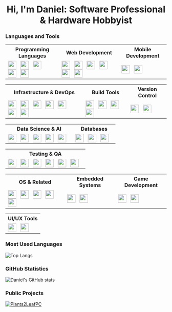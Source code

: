 <h1 align="center">Hi, I'm Daniel: Software Professional & Hardware Hobbyist</h1>

### Languages and Tools


<table>
    <tr>
        <th>Programming Languages</th>
        <th>Web Development</th>
        <th>Mobile Development</th>
    </tr>
    <tr>
        <td>
            <a href="https://www.google.com/search?q=javascript"><img align="left" width="26px" src="https://cdn.simpleicons.org/javascript/black/white" style="padding-right:10px;"></a>
            <a href="https://www.google.com/search?q=typescript"><img align="left" width="26px" src="https://cdn.simpleicons.org/typescript/black/white" style="padding-right:10px;"></a>
            <a href="https://www.google.com/search?q=python"><img align="left" width="26px" src="https://cdn.simpleicons.org/python/black/white" style="padding-right:10px;"></a>
            <a href="https://www.google.com/search?q=c"><img align="left" width="26px" src="https://cdn.simpleicons.org/c/black/white" style="padding-right:10px;"></a>
            <a href="https://www.google.com/search?q=cplusplus"><img align="left" width="26px" src="https://cdn.simpleicons.org/cplusplus/black/white" style="padding-right:10px;"></a>
        </td>
        <td>
            <a href="https://www.google.com/search?q=react"><img align="left" width="26px" src="https://cdn.simpleicons.org/react/black/white" style="padding-right:10px;" /></a>
            <a href="https://www.google.com/search?q=next.js"><img align="left" width="26px" src="https://cdn.simpleicons.org/next.js/black/white" style="padding-right:10px;" /></a>
            <a href="https://www.google.com/search?q=angular"><img align="left" width="26px" src="https://cdn.simpleicons.org/angular/black/white" style="padding-right:10px;" /></a>
            <a href="https://www.google.com/search?q=chakraui"><img align="left" width="26px" src="https://cdn.simpleicons.org/chakraui/black/white" style="padding-right:10px;" /></a>
            <a href="https://www.google.com/search?q=html5"><img align="left" width="26px" src="https://cdn.simpleicons.org/html5/black/white" style="padding-right:10px;" /></a>
            <a href="https://www.google.com/search?q=css3"><img align="left" width="26px" src="https://cdn.simpleicons.org/css3/black/white" style="padding-right:10px;" /></a>
        </td>
        <td>
            <a href="https://www.google.com/search?q=react"><img align="left" width="26px" src="https://cdn.simpleicons.org/react/black/white" style="padding-right:10px;"> </a>
            <a href="https://www.google.com/search?q=kotlin"><img align="left" width="26px" src="https://cdn.simpleicons.org/kotlin/black/white" style="padding-right:10px;"> </a>
        </td>
    </tr>
</table>

<table>
    <tr>
        <th>Infrastructure & DevOps</th>
        <th>Build Tools</th>
        <th>Version Control</th>
    </tr>
    <tr>
        <td>
            <a href="https://www.google.com/search?q=docker"><img align="left" width="26px" src="https://cdn.simpleicons.org/docker/black/white" style="padding-right:10px;"></a>
            <a href="https://www.google.com/search?q=kubernetes"><img align="left" width="26px" src="https://cdn.simpleicons.org/kubernetes/black/white" style="padding-right:10px;"></a>
            <a href="https://www.google.com/search?q=helm"><img align="left" width="26px" src="https://cdn.simpleicons.org/helm/black/white" style="padding-right:10px;"></a>
            <a href="https://www.google.com/search?q=chainguard"><img align="left" width="26px" src="https://cdn.simpleicons.org/chainguard/black/white" style="padding-right:10px;"></a>
            <a href="https://www.google.com/search?q=akamai"><img align="left" width="26px" src="https://cdn.simpleicons.org/akamai/black/white" style="padding-right:10px;"></a>
            <a href="https://www.google.com/search?q=dynatrace"><img align="left" width="26px" src="https://cdn.simpleicons.org/dynatrace/black/white" style="padding-right:10px;"></a>
            <a href="https://www.google.com/search?q=github+actions"><img align="left" width="26px" src="https://cdn.simpleicons.org/githubactions/black/white" style="padding-right:10px;"> </a>
        </td>
        <td>
            <a href="https://www.google.com/search?q=webpack"><img align="left" width="26px" src="https://cdn.simpleicons.org/webpack/black/white" style="padding-right:10px;" /></a>
            <a href="https://www.google.com/search?q=babel"><img align="left" width="26px" src="https://cdn.simpleicons.org/babel/black/white" style="padding-right:10px;" /></a>
            <a href="https://www.google.com/search?q=cmake"><img align="left" width="26px" src="https://cdn.simpleicons.org/cmake/black/white" style="padding-right:10px;" /></a>
            <a href="https://www.google.com/search?q=gradle"><img align="left" width="26px" src="https://cdn.simpleicons.org/gradle/black/white" style="padding-right:10px;" /></a>
        </td>
        <td>
            <a href="https://www.google.com/search?q=git"><img align="left" width="26px" src="https://cdn.simpleicons.org/git/black/white" style="padding-right:10px;" /></a>
            <a href="https://www.google.com/search?q=github"><img align="left" width="26px" src="https://cdn.simpleicons.org/github/black/white" style="padding-right:10px;" /></a>
        </td>
    </tr>
</table>

<table>
    <tr>
        <th>Data Science & AI</th>
        <th>Databases</th>
    </tr>
    <tr>
        <td>
            <a href="https://www.google.com/search?q=tensorflow"><img align="left" width="26px" src="https://cdn.simpleicons.org/tensorflow/black/white" style="padding-right:10px;" /></a>
            <a href="https://www.google.com/search?q=apache+spark"><img align="left" width="26px" src="https://cdn.simpleicons.org/apachespark/black/white" style="padding-right:10px;" /></a>
            <a href="https://www.google.com/search?q=pandas"><img align="left" width="26px" src="https://cdn.simpleicons.org/pandas/black/white" style="padding-right:10px;"></a>
            <a href="https://www.google.com/search?q=scikit-learn"><img align="left" width="26px" src="https://cdn.simpleicons.org/scikitlearn/black/white" style="padding-right:10px;"></a>
            <a href="https://www.google.com/search?q=anaconda"><img align="left" width="26px" src="https://cdn.simpleicons.org/anaconda/black/white" style="padding-right:10px;"></a>
        </td>
        <td>
            <a href="https://www.google.com/search?q=postgresql"><img align="left" width="26px" src="https://cdn.simpleicons.org/postgresql/black/white" style="padding-right:10px;"></a>
            <a href="https://www.google.com/search?q=prisma"><img align="left" width="26px" src="https://cdn.simpleicons.org/prisma/black/white" style="padding-right:10px;"></a>
            <a href="https://www.google.com/search?q=teradata"><img align="left" width="26px" src="https://cdn.simpleicons.org/teradata/black/white" style="padding-right:10px;"></a>
        </td>
    </tr>
</table>        

<table>
    <tr>
        <th>Testing & QA</th>
    </tr>
    <tr>
        <td>
            <a href="https://www.google.com/search?q=jest"><img align="left" width="26px" src="https://cdn.simpleicons.org/jest/black/white" style="padding-right:10px;" /></a>
            <a href="https://www.google.com/search?q=mocha"><img align="left" width="26px" src="https://cdn.simpleicons.org/mocha/black/white" style="padding-right:10px;" /></a>
            <a href="https://www.google.com/search?q=apache+jmeter"><img align="left" width="26px" src="https://cdn.simpleicons.org/apachejmeter/black/white" style="padding-right:10px;" /></a>
            <a href="https://www.google.com/search?q=blazemeter"><img align="left" width="26px" src="https://cdn.simpleicons.org/blazemeter/black/white" style="padding-right:10px;" /></a>
            <a href="https://www.google.com/search?q=cypress"><img align="left" width="26px" src="https://cdn.simpleicons.org/cypress/black/white" style="padding-right:10px;" /></a>
            <a href="https://www.google.com/search?q=selenium"><img align="left" width="26px" src="https://cdn.simpleicons.org/selenium/black/white" style="padding-right:10px;" /></a>
        </td>
    </tr>
</table>

<table>
    <tr>
        <th>OS & Related</th>
        <th>Embedded Systems</th>
        <th>Game Development</th>
    </tr>
    <tr>
        <td>
            <a href="https://www.google.com/search?q=linux"><img align="left" width="26px" src="https://cdn.simpleicons.org/linux/black/white" style="padding-right:10px;"></a>
            <a href="https://www.google.com/search?q=ubuntu"><img align="left" width="26px" src="https://cdn.simpleicons.org/ubuntu/black/white" style="padding-right:10px;"></a>
            <a href="https://www.google.com/search?q=macos"><img align="left" width="26px" src="https://cdn.simpleicons.org/macos/black/white" style="padding-right:10px;"></a>
            <a href="https://www.google.com/search?q=zsh"><img align="left" width="26px" src="https://cdn.simpleicons.org/zsh/black/white" style="padding-right:10px;"></a>
            <a href="https://www.google.com/search?q=gnubash"><img align="left" width="26px" src="https://cdn.simpleicons.org/gnubash/black/white" style="padding-right:10px;"></a>
        </td>
        <td>
            <a href="https://www.google.com/search?q=arduino"><img align="left" width="26px" src="https://cdn.simpleicons.org/arduino/black/white" style="padding-right:10px;"></a>
            <a href="https://www.google.com/search?q=raspberry+pi"><img align="left" width="26px" src="https://cdn.simpleicons.org/raspberrypi/black/white" style="padding-right:10px;"></a>
        </td>
        <td>
            <a href="https://www.google.com/search?q=unreal+engine"><img align="left" width="26px" src="https://cdn.simpleicons.org/unrealengine/black/white" style="padding-right:10px;" /></a>
            <a href="https://www.google.com/search?q=godotengine"><img align="left" width="26px" src="https://cdn.simpleicons.org/godotengine/black/white" style="padding-right:10px;" /></a>
        </td>
    </tr>
</table>


<table>
    <tr>
        <th>UI/UX Tools</th>
    </tr>
    <tr>
         <td>
            <a href="https://www.google.com/search?q=figma"><img align="left" width="26px" src="https://cdn.simpleicons.org/figma/black/white" style="padding-right:10px;" /></a>
            <a href="https://www.google.com/search?q=invision"><img align="left" width="26px" src="https://cdn.simpleicons.org/invision/black/white" style="padding-right:10px;" /></a>
        </td>
    </tr>
</table>


### Most Used Languages
![Top Langs](https://github-readme-stats-daniel-gros-projects.vercel.app/api/top-langs/?username=danielgros&langs_count=20&layout=compact&size_weight=0.1&count_weight=0.9&hide_title=true&exclude_repo=Obsidian-Vault)

### GitHub Statistics
![Daniel's GitHub stats](https://github-readme-stats-daniel-gros-projects.vercel.app/api?username=danielgros&show=reviews,prs_merged&show_icons=true&rank_icon=github&include_all_commits=true&disable_animations=true&hide_title=true&exclude_repo=Obsidian-Vault)

### Public Projects
[![Plants2LeafPC](https://github-readme-stats-daniel-gros-projects.vercel.app/api/pin/?username=danielgros&repo=Plants2LeafPC&description_lines_count=5)](https://github.com/danielgros/Plants2LeafPC)


<!--
### Recent Activity
<!--START_SECTION:activity-->


<!-- more stats, these only use public repos
### GitHub Trophies
![](https://github-profile-trophy.vercel.app/?username=danielgros)

### GitHub Streaks
![](https://github-readme-streak-stats.herokuapp.com/?user=danielgros)
--> 

<!--
**danielgros/danielgros** is a ✨ _special_ ✨ repository because its `README.md` (this file) appears on your GitHub profile.

Here are some ideas to get you started:

- 🔭 I’m currently working on ...
- 🌱 I’m currently learning ...
- 👯 I’m looking to collaborate on ...
- 🤔 I’m looking for help with ...
- 💬 Ask me about ...
- 📫 How to reach me: ...
- 😄 Pronouns: ...
- ⚡ Fun fact: ...
-->
